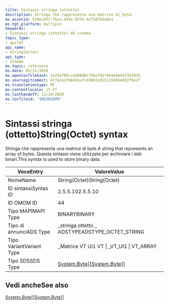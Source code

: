 ```yaml
---
title: Sintassi stringa (ottetto)
description: Stringa che rappresenta una matrice di byte.
ms.assetid: 519ec9f3-f6ce-4542-937e-4cf5dfbda6e1
ms.tgt_platform: multiple
keywords:
- Sintassi stringa (ottetto) AD schema
topic_type:
- apiref
api_name:
- String(Octet)
api_type:
- Schema
ms.topic: reference
ms.date: 05/31/2018
ms.openlocfilehash: 1e25ef05cc450688c76be792f4e9e4e447353935
ms.sourcegitcommit: b77ace27b0432e7cd3863191b11926be032fbe2f
ms.translationtype: MT
ms.contentlocale: it-IT
ms.lasthandoff: 12/14/2020
ms.locfileid: "106302809"
---
```

# <a name="stringoctet-syntax"></a><span data-ttu-id="d227c-104">Sintassi stringa (ottetto)</span><span class="sxs-lookup"><span data-stu-id="d227c-104">String(Octet) syntax</span></span>

<span data-ttu-id="d227c-105">Stringa che rappresenta una matrice di byte.</span><span class="sxs-lookup"><span data-stu-id="d227c-105">A string that represents an array of bytes.</span></span> <span data-ttu-id="d227c-106">Questa sintassi viene utilizzata per archiviare i dati binari.</span><span class="sxs-lookup"><span data-stu-id="d227c-106">This syntax is used to store binary data.</span></span>



| <span data-ttu-id="d227c-107">Voce</span><span class="sxs-lookup"><span data-stu-id="d227c-107">Entry</span></span> | <span data-ttu-id="d227c-108">Valore</span><span class="sxs-lookup"><span data-stu-id="d227c-108">Value</span></span> |
|--------------|-------------------------------------------------------------------|
| <span data-ttu-id="d227c-109">Nome</span><span class="sxs-lookup"><span data-stu-id="d227c-109">Name</span></span>         | <span data-ttu-id="d227c-110">String(Octet)</span><span class="sxs-lookup"><span data-stu-id="d227c-110">String(Octet)</span></span>                                                     |
| <span data-ttu-id="d227c-111">ID sintassi</span><span class="sxs-lookup"><span data-stu-id="d227c-111">Syntax ID</span></span>    | <span data-ttu-id="d227c-112">2.5.5.10</span><span class="sxs-lookup"><span data-stu-id="d227c-112">2.5.5.10</span></span>                                                          |
| <span data-ttu-id="d227c-113">ID OM</span><span class="sxs-lookup"><span data-stu-id="d227c-113">OM ID</span></span>        | <span data-ttu-id="d227c-114">4</span><span class="sxs-lookup"><span data-stu-id="d227c-114">4</span></span>                                                                 |
| <span data-ttu-id="d227c-115">Tipo MAPI</span><span class="sxs-lookup"><span data-stu-id="d227c-115">MAPI Type</span></span>    | <span data-ttu-id="d227c-116">BINARY</span><span class="sxs-lookup"><span data-stu-id="d227c-116">BINARY</span></span>                                                            |
| <span data-ttu-id="d227c-117">Tipo di annunci</span><span class="sxs-lookup"><span data-stu-id="d227c-117">ADS Type</span></span>     | <span data-ttu-id="d227c-118">\_stringa ottetto \_ ADSTYPE</span><span class="sxs-lookup"><span data-stu-id="d227c-118">ADSTYPE\_OCTET\_STRING</span></span>                                            |
| <span data-ttu-id="d227c-119">Tipo Variant</span><span class="sxs-lookup"><span data-stu-id="d227c-119">Variant Type</span></span> | <span data-ttu-id="d227c-120">\_Matrice VT Ui1 VT \| \_</span><span class="sxs-lookup"><span data-stu-id="d227c-120">VT\_UI1 \| VT\_ARRAY</span></span>                                              |
| <span data-ttu-id="d227c-121">Tipo SDS</span><span class="sxs-lookup"><span data-stu-id="d227c-121">SDS Type</span></span>     | <span data-ttu-id="d227c-122">[System.Byte\[\]](/dotnet/api/system.byte)</span><span class="sxs-lookup"><span data-stu-id="d227c-122">[System.Byte\[\]](/dotnet/api/system.byte)</span></span> |



## <a name="see-also"></a><span data-ttu-id="d227c-123">Vedi anche</span><span class="sxs-lookup"><span data-stu-id="d227c-123">See also</span></span>

<dl> <dt>

<span data-ttu-id="d227c-124">[System.Byte\[\]](/dotnet/api/system.byte)</span><span class="sxs-lookup"><span data-stu-id="d227c-124">[System.Byte\[\]](/dotnet/api/system.byte)</span></span>
</dt> </dl>

 

 
